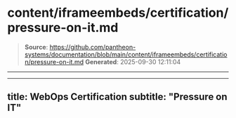 # content/iframeembeds/certification/pressure-on-it.md

> **Source**: https://github.com/pantheon-systems/documentation/blob/main/content/iframeembeds/certification/pressure-on-it.md
> **Generated**: 2025-09-30 12:11:04

---

---
title: WebOps Certification
subtitle: "Pressure on IT"
---

<Partial file="certification-guide/pressure-on-it.md" />
